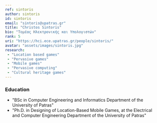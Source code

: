 ```yaml
---
ref: sintoris
author: sintoris
id: sintoris
email: "sintoris@upatras.gr"
title: "Christos Sintoris"
bio: "Τομέας Ηλεκτρονικής και Υπολογιστών"
rank: 5
uri: "https://hci.ece.upatras.gr/people/sintoris/"
avatar: "assets/images/sintoris.jpg"
research:
 - "Location based games"
 - "Pervasive games"
 - "Mobile games"
 - "Pervasive computing"
 - "Cultural heritage games"
---
```


### Education
  - "BSc in Computer Engineering and Informatics Department of the University of Patras"
  - "Ph.D. in Designing of Location-Based Mobile Games, at the Electrical and Computer Engineering Department of the University of Patras"
